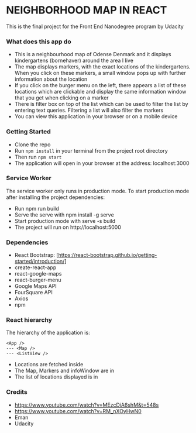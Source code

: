 # NEIGHBORHOOD MAP IN REACT

This is the final project for the Front End Nanodegree program by Udacity

### What does this app do

- This is a neighbourhood map of Odense Denmark and it displays kindergartens (bornehaver) around the area I live
- The map displays markers, with the exact locations of the kindergartens. When you click on these markers, a small window pops up with further information about the location
- If you click on the burger menu on the left, there appears a list of these locations which are clickable and display the same information window that you get when clicking on a marker
- There is filter box on top of the list which can be used to filter the list by entering text queries. Filtering a list will also filter the markers
- You can view this application in your browser or on a mobile device

### Getting Started

- Clone the repo
- Run `npm install` in your terminal from the project root directory
- Then run `npm start`
- The application will open in your browser at the address: localhost:3000

### Service Worker
The service worker only runs in production mode. To start production mode after installing the project dependencies:

- Run npm run build
- Serve the serve with npm install -g serve
- Start production mode with serve -s build
- The project will run on http://localhost:5000

### Dependencies

- React Bootstrap: [https://react-bootstrap.github.io/getting-started/introduction/]
- create-react-app
- react-google-maps
- react-burger-menu
- Google Maps API
- FourSquare API
- Axios
- npm

### React hierarchy

The hierarchy of the application is: 

```
<App />
--- <Map />
--- <ListView />
```

- Locations are fetched inside <App />
- The Map, Markers and infoWindow are in <Map />
- The list of locations displayed is in <ListView />

### Credits

- https://www.youtube.com/watch?v=MEzcDiA6shM&t=548s
- https://www.youtube.com/watch?v=RM_nXOyHwN0
- Eman
- Udacity
